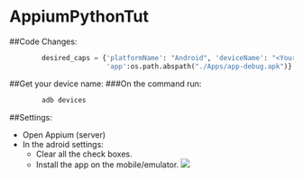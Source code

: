 # AppiumPythonTut
##Code Changes:

```python
        desired_caps = {'platformName': "Android", 'deviceName': "<Your device here>",
                        'app':os.path.abspath("./Apps/app-debug.apk")}
```
##Get your device name:
###On the command run:
```bat
        adb devices
```
##Settings:
-   Open Appium (server)
-   In the adroid settings:
    -   Clear all the check boxes.
    -   Install the app on the mobile/emulator.
    ![](https://github.com/MahmoudIMahmoud/AppiumPythonTut/blob/master/Untitled.jpg)
